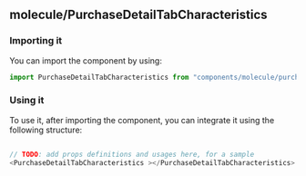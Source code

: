 ## molecule/PurchaseDetailTabCharacteristics

<!-- TODO: add a description here! -->

### Importing it

You can import the component by using:

```js
import PurchaseDetailTabCharacteristics from "components/molecule/purchase-detail-tab-characteristics";
```

### Using it

To use it, after importing the component, you can integrate it using the following structure:

```js

// TODO: add props definitions and usages here, for a sample
<PurchaseDetailTabCharacteristics ></PurchaseDetailTabCharacteristics>

```